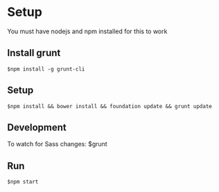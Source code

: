 # Setup

You must have nodejs and npm installed for this to work

## Install grunt
	$npm install -g grunt-cli

## Setup
	$npm install && bower install && foundation update && grunt update

## Development
To watch for Sass changes:
	$grunt

## Run
	$npm start